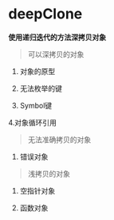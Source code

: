 # deepClone
**使用递归迭代的方法深拷贝对象**

> 可以深拷贝的对象
1. 对象的原型

2. 无法枚举的键

3. Symbol键

4.对象循环引用

> 无法准确拷贝的对象
1. 错误对象

> 浅拷贝的对象
1. 空指针对象

2. 函数对象

